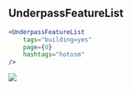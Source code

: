 ## UnderpassFeatureList

```jsx
<UnderpassFeatureList 
    tags="building=yes"
    page={0}
    hashtags="hotosm"
/>
```

<img src="/img/list.png" />
